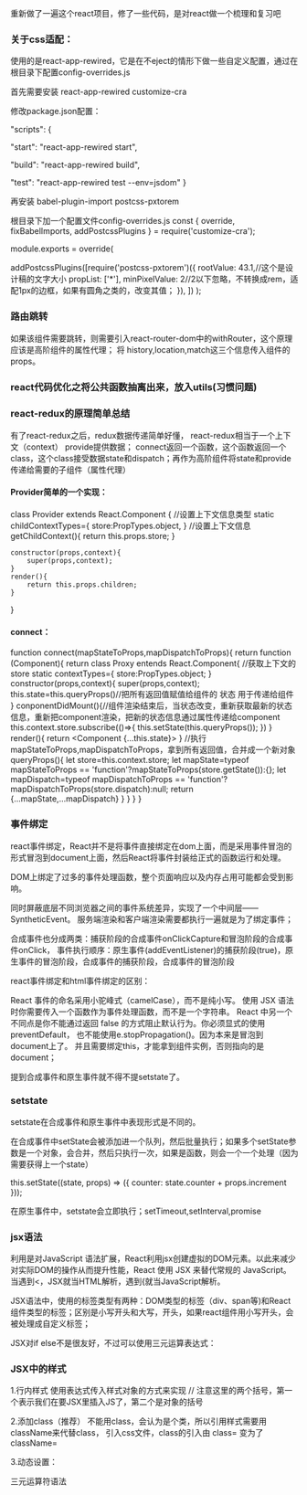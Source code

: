 重新做了一遍这个react项目，修了一些代码，是对react做一个梳理和复习吧

### 关于css适配：

使用的是react-app-rewired，它是在不eject的情形下做一些自定义配置，通过在根目录下配置config-overrides.js

首先需要安装
react-app-rewired
customize-cra

修改package.json配置：

"scripts": {
    
  "start": "react-app-rewired start",

   "build": "react-app-rewired build",

   "test": "react-app-rewired test --env=jsdom"
}

再安装
babel-plugin-import
postcss-pxtorem

根目录下加一个配置文件config-overrides.js
const {
  override,
  fixBabelImports,
  addPostcssPlugins
} = require('customize-cra');

module.exports = override(

  addPostcssPlugins([require('postcss-pxtorem')({
    rootValue: 43.1,//这个是设计稿的文字大小
    propList: ['*'],
    minPixelValue: 2//2以下忽略，不转换成rem，适配1px的边框，如果有圆角之类的，改变其值；
  }), 
])
);

### 路由跳转

如果该组件需要跳转，则需要引入react-router-dom中的withRouter，这个原理应该是高阶组件的属性代理；
将 history,location,match这三个信息传入组件的props。

### react代码优化之将公共函数抽离出来，放入utils(习惯问题)

### react-redux的原理简单总结
有了react-redux之后，redux数据传递简单好懂，
react-redux相当于一个上下文（context）
provide提供数据；
connect返回一个函数，这个函数返回一个class，这个class接受数据state和dispatch；再作为高阶组件将state和provide传递给需要的子组件（属性代理）

#### Provider简单的一个实现：
class Provider extends React.Component {
    //设置上下文信息类型
    static childContextTypes={
        store:PropTypes.object,
    }
    //设置上下文信息
    getChildContext(){
        return this.props.store;
    }

    constructor(props,context){
        super(props,context);
    }
    render(){
        return this.props.children;
    }
}

#### connect：
function connect(mapStateToProps,mapDispatchToProps){
    return function (Component){
        return class Proxy entends React.Component{
            //获取上下文的store
            static contextTypes={
                store:PropTypes.object;
            }
            constructor(props,context){
                super(props,context);
                this.state=this.queryProps()//把所有返回值赋值给组件的 状态 用于传递给组件
            }
            conponentDidMount(){//组件渲染结束后，当状态改变，重新获取最新的状态信息，重新把component渲染，把新的状态信息通过属性传递给component
                this.context.store.subscribe(()=>{
                    this.setState(this.queryProps());
                })
            }
            render(){
                return <Component {...this.state}></Component>
            }
            //执行mapStateToProps,mapDispatchToProps，拿到所有返回值，合并成一个新对象
            queryProps(){
                let store=this.context.store;
                let mapState=typeof mapStateToProps == 'function'?mapStateToProps(store.getState()):{};
                let mapDispatch=typeof mapDispatchToProps == 'function'?mapDispatchToProps(store.dispatch):null;
                return {...mapState,...mapDispatch}
            }
        }
    }
}

### 事件绑定
react事件绑定，React并不是将事件直接绑定在dom上面，而是采用事件冒泡的形式冒泡到document上面，然后React将事件封装给正式的函数运行和处理。

DOM上绑定了过多的事件处理函数，整个页面响应以及内存占用可能都会受到影响。

同时屏蔽底层不同浏览器之间的事件系统差异，实现了一个中间层——SyntheticEvent。
服务端渲染和客户端渲染需要都执行一遍就是为了绑定事件；

合成事件也分成两类：捕获阶段的合成事件onClickCapture和冒泡阶段的合成事件onClick，
事件执行顺序：原生事件(addEventListener)的捕获阶段(true)，原生事件的冒泡阶段，合成事件的捕获阶段，合成事件的冒泡阶段


react事件绑定和html事件绑定的区别：

React 事件的命名采用小驼峰式（camelCase），而不是纯小写。
使用 JSX 语法时你需要传入一个函数作为事件处理函数，而不是一个字符串。
React 中另一个不同点是你不能通过返回 false 的方式阻止默认行为。你必须显式的使用 preventDefault，
也不能使用e.stopPropagation()。因为本来是冒泡到document上了。
并且需要绑定this，才能拿到组件实例，否则指向的是document；




提到合成事件和原生事件就不得不提setstate了。

### setstate
setstate在合成事件和原生事件中表现形式是不同的。

在合成事件中setState会被添加进一个队列，然后批量执行；如果多个setState参数是一个对象，会合并，然后只执行一次，如果是函数，则会一个一个处理（因为需要获得上一个state）

this.setState((state, props) => ({
  counter: state.counter + props.increment
}));

在原生事件中，setstate会立即执行；setTimeout,setInterval,promise

### jsx语法

利用是对JavaScript 语法扩展，React利用jsx创建虚拟的DOM元素。以此来减少对实际DOM的操作从而提升性能，React 使用 JSX 来替代常规的 JavaScript。当遇到<，JSX就当HTML解析，遇到{就当JavaScript解析。

JSX语法中，使用的标签类型有两种：DOM类型的标签（div、span等)和React组件类型的标签；区别是小写开头和大写，开头，如果react组件用小写开头，会被处理成自定义标签；

JSX对if else不是很友好，不过可以使用三元运算表达式：

### JSX中的样式


1.行内样式
使用表达式传入样式对象的方式来实现
// 注意这里的两个括号，第一个表示我们在要JSX里插入JS了，第二个是对象的括号

2.添加class（推荐）
不能用class，会认为是个类，所以引用样式需要用className来代替class，
引入css文件，class的引入由 class= 变为了 className=

3.动态设置：
<div style={{ padding: this.state.style.show ? '100px' : '200px' }}> 三元运算符语法







































